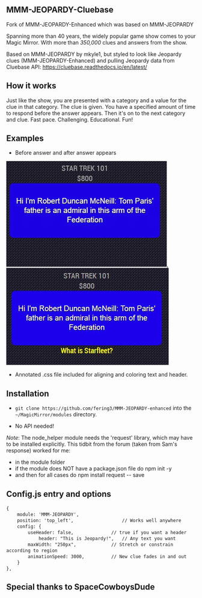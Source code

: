 ## MMM-JEOPARDY-Cluebase

Fork of  MMM-JEOPARDY-Enhanced  which was based on MMM-JEOPARDY

Spanning more than 40 years, the widely popular game show comes to your Magic Mirror.
With more than *350,000* clues and answers from the show.

Based on MMM-JEOPARDY by mkyle1, but styled to look like Jeopardy clues (MMM-JEOPARDY-Enhanced) and pulling Jeopardy data from Cluebase API: https://cluebase.readthedocs.io/en/latest/

## How it works

Just like the show, you are presented with a category and a value for the clue in that category.
The clue is given. You have a specified amount of time to respond before the answer appears. 
Then it's on to the next category and clue. 
Fast pace. Challenging. Educational. Fun!

## Examples

* Before answer and after answer appears

![](pix/clue.jpg), ![](pix/response.jpg)

* Annotated .css file included for aligning and coloring text and header.

## Installation

* `git clone https://github.com/fering3/MMM-JEOPARDY-enhanced` into the `~/MagicMirror/modules` directory.

* No API needed!

*Note*: The node_helper module needs the 'request' library, which may have to be installed explicitly.
This tidbit from the forum (taken from Sam's response) worked for me:
* in the module folder
* if the module does NOT have a package.json file do
npm init -y
* and then for all cases do
npm install request -- save


## Config.js entry and options

    {
        module: 'MMM-JEOPARDY',
        position: 'top_left',                  // Works well anywhere
        config: { 
		    useHeader: false,              // true if you want a header
                header: "This is Jeopardy!",   // Any text you want
		    maxWidth: "250px",             // Stretch or constrain according to region
		    animationSpeed: 3000,          // New clue fades in and out
        }
    },
	

## Special thanks to SpaceCowboysDude
